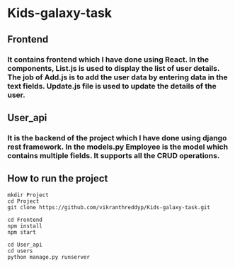 # Kids-galaxy-task
## Frontend
### It contains frontend which I have done using React. In the components, List.js is used to display the list of user details. The job of Add.js is to add the user data by entering data in the text fields. Update.js file is used to update the details of the user.
## User_api
### It is the backend of the project which I have done using django rest framework. In the models.py Employee is the model which contains multiple fields. It supports all the CRUD operations. 
## How to run the project
```
mkdir Project
cd Project
git clone https://github.com/vikranthreddyp/Kids-galaxy-task.git

cd Frontend
npm install
npm start

cd User_api
cd users
python manage.py runserver
```
